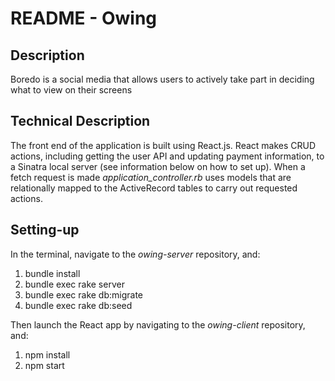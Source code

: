 README - Owing
==============

Description
-----------

Boredo is a social media that allows users to actively take part in deciding what to view on their screens

Technical Description
---------------------

The front end of the application is built using React.js. React makes CRUD actions, including getting the user API and updating payment information, to a Sinatra local server (see information below on how to set up). When a fetch request is made *application_controller.rb* uses models that are relationally mapped to the ActiveRecord tables to carry out requested actions.

Setting-up
----------

In the terminal, navigate to the *owing-server* repository, and:
1. bundle install
2. bundle exec rake server
3. bundle exec rake db:migrate
4. bundle exec rake db:seed

Then launch the React app by navigating to the *owing-client* repository, and:
1. npm install
2. npm start
